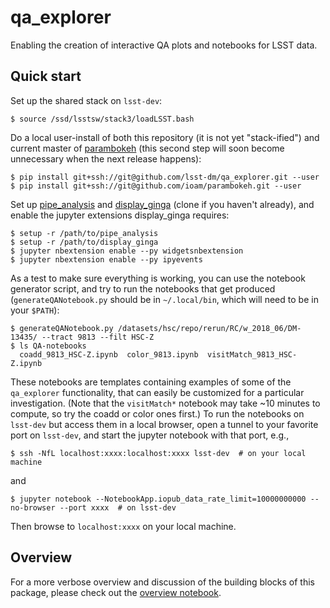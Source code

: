 # qa_explorer

Enabling the creation of interactive QA plots and notebooks for LSST data. 

## Quick start

Set up the shared stack on `lsst-dev`:
```
$ source /ssd/lsstsw/stack3/loadLSST.bash
```
Do a local user-install of both this repository (it is not yet "stack-ified") and current master of [parambokeh](https://ioam.github.io/parambokeh/) (this second step will soon become unnecessary when the next release happens):
```
$ pip install git+ssh://git@github.com/lsst-dm/qa_explorer.git --user
$ pip install git+ssh://git@github.com/ioam/parambokeh.git --user
```
Set up [pipe_analysis](https://github.com/lsst-dm/pipe_analysis) and [display_ginga](https://github.com/lsst/display_ginga) (clone if you haven't already), and enable the jupyter extensions display_ginga requires:
```
$ setup -r /path/to/pipe_analysis
$ setup -r /path/to/display_ginga
$ jupyter nbextension enable --py widgetsnbextension
$ jupyter nbextension enable --py ipyevents
```
As a test to make sure everything is working, you can use the notebook generator script, and try to run the notebooks that get produced (`generateQANotebook.py` should be in `~/.local/bin`, which will need to be in your `$PATH`):
```
$ generateQANotebook.py /datasets/hsc/repo/rerun/RC/w_2018_06/DM-13435/ --tract 9813 --filt HSC-Z
$ ls QA-notebooks
  coadd_9813_HSC-Z.ipynb  color_9813.ipynb  visitMatch_9813_HSC-Z.ipynb
```
These notebooks are templates containing examples of some of the `qa_explorer` functionality, that can easily be customized for a particular investigation.  (Note that the `visitMatch*` notebook may take ~10 minutes to compute, so try the coadd or color ones first.)
To run the notebooks on `lsst-dev` but access them in a local browser, open a tunnel to your favorite port on `lsst-dev`, and start the jupyter notebook with that port, e.g., 
```
$ ssh -NfL localhost:xxxx:localhost:xxxx lsst-dev  # on your local machine
```
and
```
$ jupyter notebook --NotebookApp.iopub_data_rate_limit=10000000000 --no-browser --port xxxx  # on lsst-dev
```
Then browse to `localhost:xxxx` on your local machine.

## Overview

For a more verbose overview and discussion of the building blocks of this package, please check out the [overview notebook](notebooks/overview.ipynb).
